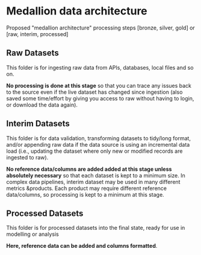 # Medallion data architecture
Proposed "medallion architecture" processing steps [bronze, silver, gold] or [raw, interim, processed]

## Raw Datasets

This folder is for ingesting raw data from APIs, databases, local files and so on.

__No processing is done at this stage__ so that you can trace any issues back to the source even if the live dataset has changed since ingestion (also saved some time/effort by giving you access to raw without having to login, or download the data again).

## Interim Datasets

This folder is for data validation, transforming datasets to tidy/long format, and/or appending raw data if the data source is using an incremental data load (i.e., updating the dataset where only new or modified records are ingested to raw).

__No reference data/columns are added added at this stage unless absolutely necessary__ so that each dataset is kept to a minimum size. In complex data pipelines, interim dataset may be used in many different metrics &products. Each product may require different reference data/columns, so processing is kept to a minimum at this stage.

## Processed Datasets

This folder is for processed datasets into the final state, ready for use in modelling or analysis

__Here, reference data can be added and columns formatted__.